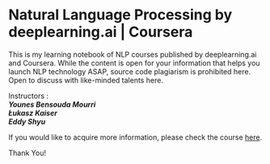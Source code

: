 # Natural Language Processing by deeplearning.ai | Coursera


This is my learning notebook of NLP courses published by deeplearning.ai and Coursera. While the content is open for your information that helps you launch NLP technology ASAP, source code plagiarism is prohibited here. Open to discuss with like-minded talents here.


Instructors :   
***Younes Bensouda Mourri***   
***Łukasz Kaiser***  
***Eddy Shyu***

If you would like to acquire more information, please check the course [here](https://www.coursera.org/specializations/natural-language-processing).



Thank You!